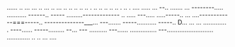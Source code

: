 ...... .. ... ... .. ... .. ... .. .. .. .. .. . .. .. .. .. .. . .. . .... 
..... ...
--.. .......
... --------.....
........... ------.. -----
.........-------------
.. .....
---..... .....-----.. 
... ....------------===-----.. 
--------------___... ---....... 
-----........... -----.. D... 
... ... ............. . ----...... -----......... --... ---
.......... ---...... 
............... 
---.......................... 
............. 
.. 
.. 
... ....
